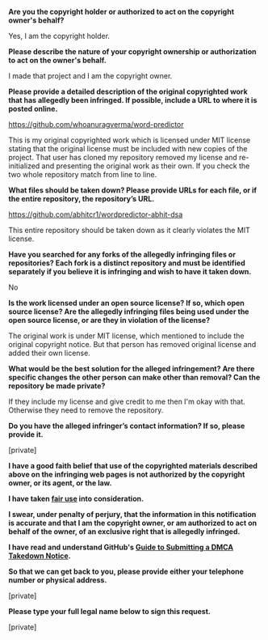 **Are you the copyright holder or authorized to act on the copyright owner's behalf?**

Yes, I am the copyright holder.

**Please describe the nature of your copyright ownership or authorization to act on the owner's behalf.**

I made that project and I am the copyright owner.

**Please provide a detailed description of the original copyrighted work that has allegedly been infringed. If possible, include a URL to where it is posted online.**

https://github.com/whoanuragverma/word-predictor

This is my original copyrighted work which is licensed under MIT license stating that the original license must be included with new copies of the project. That user has cloned my repository removed my license and re-initialized and presenting the original work as their own. If you check the two whole repository match from line to line.

**What files should be taken down? Please provide URLs for each file, or if the entire repository, the repository’s URL.**

https://github.com/abhitcr1/wordpredictor-abhit-dsa

This entire repository should be taken down as it clearly violates the MIT license.

**Have you searched for any forks of the allegedly infringing files or repositories? Each fork is a distinct repository and must be identified separately if you believe it is infringing and wish to have it taken down.**

No

**Is the work licensed under an open source license? If so, which open source license? Are the allegedly infringing files being used under the open source license, or are they in violation of the license?**

The original work is under MIT license, which mentioned to include the original copyright notice. But that person has removed original license and added their own license.

**What would be the best solution for the alleged infringement? Are there specific changes the other person can make other than removal? Can the repository be made private?**

If they include my license and give credit to me then I'm okay with that. Otherwise they need to remove the repository.

**Do you have the alleged infringer’s contact information? If so, please provide it.**

[private]  

**I have a good faith belief that use of the copyrighted materials described above on the infringing web pages is not authorized by the copyright owner, or its agent, or the law.**

**I have taken <a href="https://www.lumendatabase.org/topics/22">fair use</a> into consideration.**

**I swear, under penalty of perjury, that the information in this notification is accurate and that I am the copyright owner, or am authorized to act on behalf of the owner, of an exclusive right that is allegedly infringed.**

**I have read and understand GitHub's <a href="https://help.github.com/articles/guide-to-submitting-a-dmca-takedown-notice/">Guide to Submitting a DMCA Takedown Notice</a>.**

**So that we can get back to you, please provide either your telephone number or physical address.**

[private]  

**Please type your full legal name below to sign this request.**

[private]  
